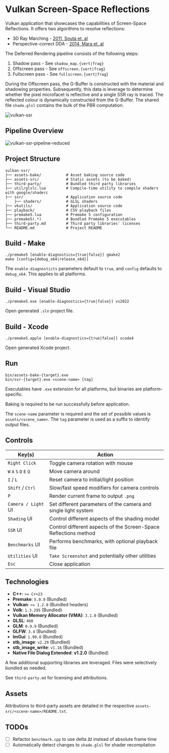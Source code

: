 # Vulkan Screen-Space Reflections

Vulkan application that showcases the capabilities of Screen-Space Reflections.
It offers two algorithms to resolve reflections:

* 3D Ray Marching - [2011, Souta et. al](https://www.advances.realtimerendering.com/s2011/SousaSchulzKazyan%20-%20CryEngine%203%20Rendering%20Secrets%20\((Siggraph%202011%20Advances%20in%20Real-Time%20Rendering%20Course).ppt)
* Perspective-correct DDA - [2014, Mara et. al](https://www.jcgt.org/published/0003/04/04/)

The Deferred Rendering pipeline consists of the following steps:

1. Shadow pass - See `shadow_map.{vert|frag}`
2. Offscreen pass - See `offscreen.{vert|frag}`
3. Fullscreen pass - See `fullscreen.{vert|frag}`

During the Offscreen pass, the G-Buffer is constructed with the material and shadowing properties.
Subsequently, this data is leverage to determine whether the pixel microfacet is reflective and a single
SSR ray is traced. The reflected colour is dynamically constructed from the G-Buffer.
The shared file `shade.glsl` contains the bulk of the PBR computation.

![vulkan-ssr](https://github.com/user-attachments/assets/3951ec2d-4257-49b0-9aee-3cd2fbf0d74c)

## Pipeline Overview

![vulkan-ssr-pipeline-reduced](https://github.com/user-attachments/assets/cd3501f7-8003-4bc6-aa91-576b7af055b8)

## Project Structure

```plaintext
vulkan-ssr/
├── assets-bake/           # Asset baking source code
├── assets-src/            # Static assets (to be baked)
├── third-party/           # Bundled third party libraries
├── util/glslc.lua         # Compile-time utility to compile shaders with google/shaderc 
├── ssr/                   # Application source code
    ├── shaders/           # GLSL shaders
├── vkutils/               # Application source code
├── playback/              # CSV playback files
├── premake5.lua           # Premake 5 configuration
├── premake5(.*)           # Bundled Premake 5 executables
├── third-party.md         # Third party libraries' licenses
└── README.md              # Project README
```

## Build - Make

```shell
./premake5 [enable-diagnostics={true|false}] gmake2
make [config={debug_x64|release_x64}]
```

The `enable-diagnosticts` parameters default to `true`, and `config` defaults to `debug_x64`.
This applies to all platforms.

## Build - Visual Studio

```shell
./premake5.exe [enable-diagnostics={true|false}] vs2022
```

Open generated `.sln` project file.

## Build - Xcode

```shell
./premake5.apple [enable-diagnostics={true|false}] xcode4
```

Open generated Xcode project.

## Run

```shell
bin/assets-bake-{target}.exe
bin/ssr-{target}.exe <scene-name> [tag]
```

Executables have `.exe` extension for all platforms, but binaries are platform-specific.

Baking is required to be run successfully before application.

The `scene-name` parameter is required and the set of possible values is `assets/<scene_name>`.
The `tag` parameter is used as a suffix to identify output files.

## Controls

| Key(s)                  | Action                                                           |
|-------------------------|------------------------------------------------------------------|
| `Right Click`           | Toggle camera rotation with mouse                                |
| `W` `A` `S` `D` `E` `Q` | Move camera around                                               |
| `I` / `L`               | Reset camera to initial/light position                           |
| `Shift` / `Ctrl`        | Slow/fast speed modifiers for camera controls                    |
| `P`                     | Render current frame to output `.png`                            |
| `Camera / Light` UI     | Set different parameters of the camera and single light system   |
| `Shading` UI            | Control different aspects of the shading model                   |
| `SSR` UI                | Control different aspects of the Screen-Space Reflections method |
| `Benchmarks` UI         | Performs benchmarks, with optional playback file                 |
| `Utilities` UI          | `Take Screenshot` and potentially other utilities                |
| `Esc`                   | Close application                                                |

## Technologies

* **C++**: `>= C++23`
* **Premake**: `5.0.0` (Bundled)
* **Vulkan**: `>= 1.2.0` (Bundled headers)
* **Volk**: `1.3.295` (Bundled)
* **Vulkan Memory Allocator (VMA)**: `3.1.0` (Bundled)
* **GLSL**: `460`
* **GLM**: `0.9.9` (Bundled)
* **GLFW**: `3.4` (Bundled)
* **ImGui**: `1.90.8` (Bundled)
* **stb_image**: `v2.29` (Bundled)
* **stb_image_write**: `v1.16` (Bundled)
* **Native File Dialog Extended**: **v1.2.0** (Bundled)

A few additional supporting libraries are leveraged. Files were selectively bundled as needed.

See `third-party.md` for licensing and attributions.

## Assets

Attributions to third-party assets are detailed in the respective `assets-src/<scene-name>/README.txt`.

## TODOs

* [ ] Refactor `benchmark.cpp` to use delta Δt instead of absolute frame time
* [ ] Automatically detect changes to `shade.glsl` for shader recompilation
